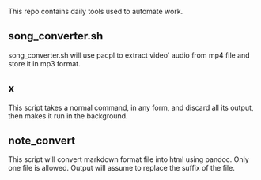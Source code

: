 This repo contains daily tools used to automate work.

## song_converter.sh
song_converter.sh will use pacpl to extract video' audio from mp4 file and
store it in mp3 format.

## x
This script takes a normal command, in any form, and discard all its
output, then makes it run in the background.

## note_convert
This script will convert markdown format file into html using
pandoc. Only one file is allowed. Output will assume to replace the
suffix of the file.

